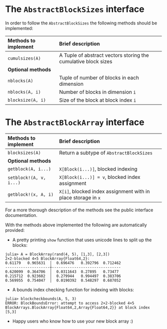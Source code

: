 # The `AbstractBlockSizes` interface

In order to follow the `AbstractBlockSizes` the following methods should be implemented:


| Methods to implement    | Brief description |
| :---------------------- | :---------------- |
| `cumulsizes(A)`      | A Tuple of abstract vectors storing the cumulative block sizes |
| **Optional methods**    |       
| `nblocks(A)`            | Tuple of number of blocks in each dimension |
| `nblocks(A, i)`         | Number of blocks in dimension `i` |
| `blocksize(A, i)`    | Size of the block at block index `i` |

# The `AbstractBlockArray` interface

| Methods to implement    | Brief description |
| :---------------------- | :---------------- |
| `blocksizes(A)`         | Return a subtype of `AbstractBlockSizes` |
| **Optional methods**    |                       
| `getblock(A, i...)`     | `X[Block(i...)]`, blocked indexing  |
| `setblock!(A, v, i...)` | `X[Block(i...)] = v`, blocked index assignment |
| `getblock!(x, A, i)`    | `X[i]`, blocked index assignment with in place storage in `x` |

For a more thorough description of the methods see the public interface documentation.

With the methods above implemented the following are automatically provided:

* A pretty printing `show` function that uses unicode lines to split up the blocks:
```
julia> A = BlockArray(rand(4, 5), [1,3], [2,3])
2×2-blocked 4×5 BlockArray{Float64,2}:
0.61179   0.965631  │  0.696476   0.392796  0.712462
--------------------┼-------------------------------
0.620099  0.364706  │  0.0311643  0.27895   0.73477
0.215712  0.923602  │  0.279944   0.994497  0.383706
0.569955  0.754047  │  0.0190392  0.548297  0.687052
```

* A bounds index checking function for indexing with blocks:

```
julia> blockcheckbounds(A, 5, 3)
ERROR: BlockBoundsError: attempt to access 2×2-blocked 4×5 BlockArrays.BlockArray{Float64,2,Array{Float64,2}} at block index [5,3]
```

* Happy users who know how to use your new block array :)
